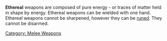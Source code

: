 **Ethereal** weapons are composed of pure energy - or traces of matter
held in shape by energy. Ethereal weapons can be wielded with one hand.
Ethereal weapons cannot be sharpened, however they can be
[runed](Rune.md "wikilink"). They cannot be disarmed.

[Category: Melee Weapons](Category:_Melee_Weapons "wikilink")
